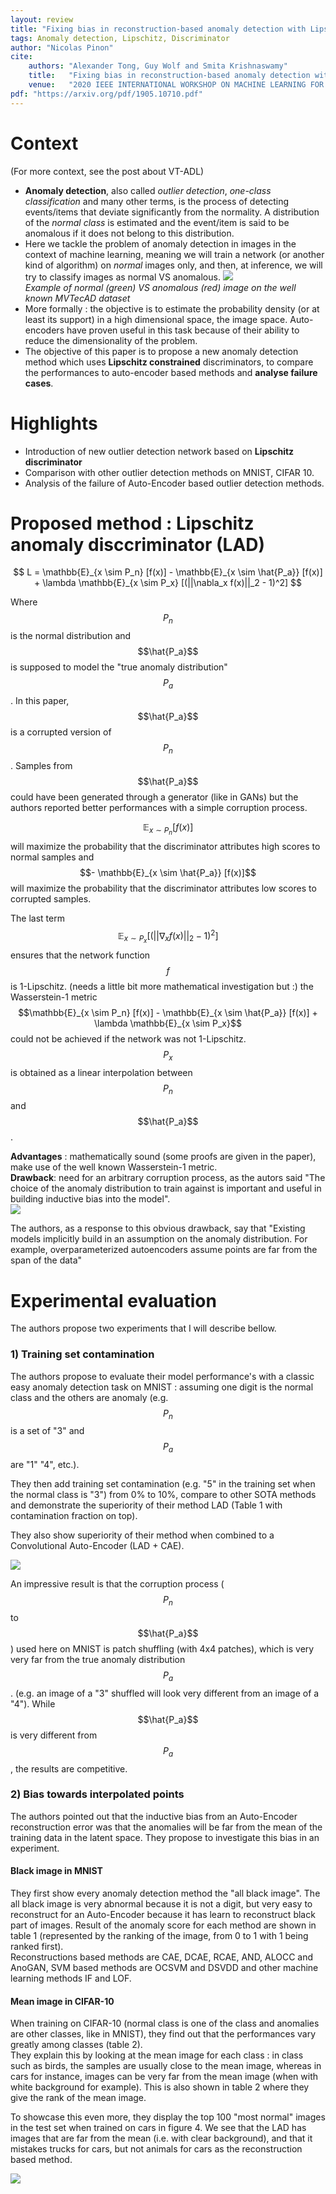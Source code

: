 ```yaml
---
layout: review
title: "Fixing bias in reconstruction-based anomaly detection with Lipschitz discriminators"
tags: Anomaly detection, Lipschitz, Discriminator
author: "Nicolas Pinon"
cite:
    authors: "Alexander Tong, Guy Wolf and Smita Krishnaswamy"
    title:   "Fixing bias in reconstruction-based anomaly detection with Lipschitz discriminators"
    venue:   "2020 IEEE INTERNATIONAL WORKSHOP ON MACHINE LEARNING FOR SIGNAL PROCESSING"
pdf: "https://arxiv.org/pdf/1905.10710.pdf"
---
```



# Context
(For more context, see the post about VT-ADL)
* **Anomaly detection**, also called *outlier detection*, *one-class classification* and many other terms, is the process of detecting events/items that deviate significantly from the normality. A distribution of the *normal class* is estimated and the event/item is said to be anomalous if it does not belong to this distribution.
* Here we tackle the problem of anomaly detection in images in the context of machine learning, meaning we will train a network (or another kind of algorithm) on *normal* images only, and then, at inference, we will try to classify images as normal VS anomalous.
![](/collections/images/VT-ADL/mvtec_ad.jpg)  
*Example of normal (green) VS anomalous (red) image on the well known MVTecAD dataset*
* More formally : the objective is to estimate the probability density (or at least its support) in a high dimensional space, the image space. Auto-encoders have proven useful in this task because of their ability to reduce the dimensionality of the problem.
* The objective of this paper is to propose a new anomaly detection method which uses **Lipschitz constrained** discriminators, to compare the performances to auto-encoder based methods and **analyse failure cases**.


# Highlights

* Introduction of new outlier detection network based on **Lipschitz discriminator**
* Comparison with other outlier detection methods on MNIST, CIFAR 10.
* Analysis of the failure of Auto-Encoder based outlier detection methods.

# Proposed method : Lipschitz anomaly disccriminator (LAD)

$$ L = \mathbb{E}_{x \sim P_n} [f(x)] -  \mathbb{E}_{x \sim \hat{P_a}} [f(x)] + \lambda \mathbb{E}_{x \sim P_x} [(||\nabla_x f(x)||_2 - 1)^2] $$

Where $$P_n$$ is the normal distribution and $$\hat{P_a}$$ is supposed to model the "true anomaly distribution" $$P_a$$. In this paper, $$\hat{P_a}$$ is a corrupted version of $$P_n$$. Samples from $$\hat{P_a}$$ could have been generated through a generator (like in GANs) but the authors reported better performances with a simple corruption process.

$$\mathbb{E}_{x \sim P_n} [f(x)]$$ will maximize the probability that the discriminator attributes high scores to normal samples and $$-  \mathbb{E}_{x \sim \hat{P_a}} [f(x)]$$ will maximize the probability that the discriminator attributes low scores to corrupted samples.

The last term $$\mathbb{E}_{x \sim P_x} [(||\nabla_x f(x)||_2 - 1)^2]$$ ensures that the network function $$f$$ is 1-Lipschitz. (needs a little bit more mathematical investigation but :) the Wasserstein-1 metric $$\mathbb{E}_{x \sim P_n} [f(x)] -  \mathbb{E}_{x \sim \hat{P_a}} [f(x)] + \lambda \mathbb{E}_{x \sim P_x}$$ could not be achieved if the network was not 1-Lipschitz.
$$P_x$$ is obtained as a linear interpolation between $$P_n$$ and $$\hat{P_a}$$.

**Advantages** : mathematically sound (some proofs are given in the paper), make use of the well known Wasserstein-1 metric.  
**Drawback**: need for an arbitrary corruption process, as the autors said "The choice of the anomaly distribution to train against is important and useful in building inductive bias into the model".  
![](/collections/images/lipschitz_anomaly/fig_methode.jpg) 

The authors, as a response to this obvious drawback, say that "Existing models implicitly build in an assumption on the anomaly distribution. For example, overparameterized autoencoders assume points are far from the span of the data"

# Experimental evaluation
The authors propose two experiments that I will describe bellow.

### 1) Training set contamination

The authors propose to evaluate their model performance's with a classic easy anomaly detection task on MNIST : assuming one digit is the normal class and the others are anomaly (e.g. $$P_n$$ is a set of "3" and $$P_a$$ are "1" "4", etc.).

They then add training set contamination (e.g. "5" in the training set when the normal class is "3") from 0% to 10%, compare to other SOTA methods and demonstrate the superiority of their method LAD (Table 1 with contamination fraction on top).

They also show superiority of their method when combined to a Convolutional Auto-Encoder (LAD + CAE).


![](/collections/images/lipschitz_anomaly/fig_results.jpg) 

An impressive result is that the corruption process ($$P_n$$ to $$\hat{P_a}$$) used here on MNIST is patch shuffling (with 4x4 patches), which is very very far from the true anomaly distribution $$P_a$$. (e.g. an image of a "3" shuffled will look very different from an image of a "4").
While $$\hat{P_a}$$ is very different from $$P_a$$, the results are competitive.

### 2) Bias towards interpolated points

The authors pointed out that the inductive bias from an Auto-Encoder reconstruction error was that the anomalies will be far from the mean of the training data in the latent space. They propose to investigate this bias in an experiment.

#### Black image in MNIST
They first show every anomaly detection method the "all black image". The all black image is very abnormal because it is not a digit, but very easy to reconstruct for an Auto-Encoder because it has learn to reconstruct black part of images. Result of the anomaly score for each method are shown in table 1 (represented by the ranking of the image, from 0 to 1 with 1 being ranked first).  
Reconstructions based methods are CAE, DCAE, RCAE, AND, ALOCC and AnoGAN, SVM based methods are OCSVM and DSVDD and other machine learning methods IF and LOF.

#### Mean image in CIFAR-10
	
When training on CIFAR-10 (normal class is one of the class and anomalies are other classes, like in MNIST), they find out that the performances vary greatly among classes (table	2).  
They explain this by looking at the mean image for each class : in class such as birds, the samples are usually close to the mean image, whereas in cars for instance, images can be very far from the mean image (when with white background for example). This is also shown in table 2 where they give the rank of the mean image.

To showcase this even more, they display the top 100 "most normal" images in the test set when trained on cars in figure 4. We see that the LAD has images that are far from the mean (i.e. with clear background), and that it mistakes trucks for cars, but not animals for cars as the reconstruction based method.

![](/collections/images/lipschitz_anomaly/fig_bias.jpg) 

